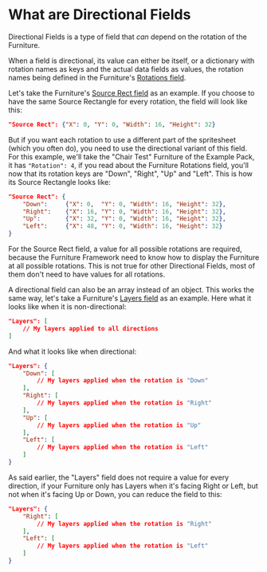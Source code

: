# What are Directional Fields

Directional Fields is a type of field that *can* depend on the rotation of the Furniture.

When a field is directional, its value can either be itself, or a dictionary with rotation names as keys and the actual data fields as values, the rotation names being defined in the Furniture's [Rotations field](https://github.com/Leroymilo/FurnitureFramework/blob/main/doc/Furniture.md#Rotations).

Let's take the Furniture's [Source Rect field](https://github.com/Leroymilo/FurnitureFramework/blob/main/doc/Furniture.md#Source%20Rect) as an example. If you choose to have the same Source Rectangle for every rotation, the field will look like this:
```json
"Source Rect": {"X": 0, "Y": 0, "Width": 16, "Height": 32}
```
But if you want each rotation to use a different part of the spritesheet (which you often do), you need to use the directional variant of this field.  
For this example, we'll take the "Chair Test" Furniture of the Example Pack, it has `"Rotation": 4`, if you read about the Furniture Rotations field, you'll now that its rotation keys are "Down", "Right", "Up" and "Left". This is how its Source Rectangle looks like:
```json
"Source Rect": {
	"Down":		{"X": 0,  "Y": 0, "Width": 16, "Height": 32},
	"Right":	{"X": 16, "Y": 0, "Width": 16, "Height": 32},
	"Up":		{"X": 32, "Y": 0, "Width": 16, "Height": 32},
	"Left":		{"X": 48, "Y": 0, "Width": 16, "Height": 32}
}
```

For the Source Rect field, a value for all possible rotations are required, because the Furniture Framework need to know how to display the Furniture at all possible rotations. This is not true for other Directional Fields, most of them don't need to have values for all rotations.

A directional field can also be an array instead of an object. This works the same way, let's take a Furniture's [Layers field](https://github.com/Leroymilo/FurnitureFramework/blob/main/doc/Furniture.md#Layers) as an example. Here what it looks like when it is non-directional:
```json
"Layers": [
	// My layers applied to all directions
]
```

And what it looks like when directional:
```json
"Layers": {
	"Down": [
		// My layers applied when the rotation is "Down"
	],
	"Right": [
		// My layers applied when the rotation is "Right"
	],
	"Up": [
		// My layers applied when the rotation is "Up"
	],
	"Left": [
		// My layers applied when the rotation is "Left"
	]
}
```

As said earlier, the "Layers" field does not require a value for every direction, if your Furniture only has Layers when it's facing Right or Left, but not when it's facing Up or Down, you can reduce the field to this:
```json
"Layers": {
	"Right": [
		// My layers applied when the rotation is "Right"
	],
	"Left": [
		// My layers applied when the rotation is "Left"
	]
}
```